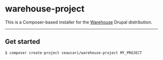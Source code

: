 # warehouse-project


This is a Composer-based installer for the [Warehouse](https://github.com/ceaucari/warehouse) Drupal distribution.

---

## Get started
```
$ composer create-project ceaucari/warehouse-project MY_PROJECT
```